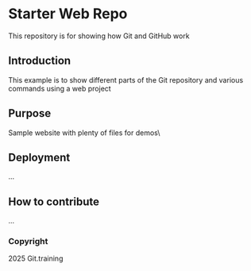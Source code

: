 # Starter Web Repo

This repository is for showing how Git and GitHub work

## Introduction

This example is to show different parts of the Git repository and various commands using a web project

## Purpose

Sample website with plenty of files for demos\

## Deployment

...

## How to contribute


...


### Copyright

2025 Git.training